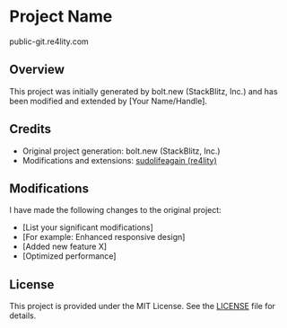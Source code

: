 # Project Name
public-git.re4lity.com
## Overview
This project was initially generated by bolt.new (StackBlitz, Inc.) and has been modified and extended by [Your Name/Handle].

## Credits
- Original project generation: bolt.new (StackBlitz, Inc.)
- Modifications and extensions: [sudolifeagain (re4lity)](https://github.com/sudolifeagain)

## Modifications
I have made the following changes to the original project:
- [List your significant modifications]
- [For example: Enhanced responsive design]
- [Added new feature X]
- [Optimized performance]

## License
This project is provided under the MIT License. See the [LICENSE](./LICENSE) file for details.